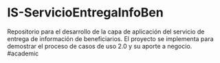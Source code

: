 # IS-ServicioEntregaInfoBen
Repositorio para el desarrollo de la capa de aplicación del servicio de entrega de información de beneficiarios. El proyecto se implementa para demostrar el proceso de casos de uso 2.0 y su aporte a negocio.  #academic
